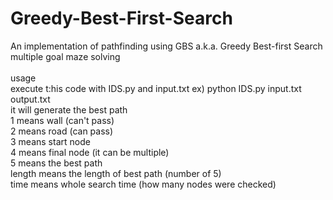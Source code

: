 # Greedy-Best-First-Search

An implementation of pathfinding using GBS a.k.a. Greedy Best-first Search <br>
multiple goal maze solving <br>
<br>
usage<br>
execute t:his code with IDS.py and input.txt ex) python IDS.py input.txt output.txt <br>
it will generate the best path  <br>
1 means wall (can't pass) <br>
2 means road (can pass)<br>
3 means start node<br>
4 means final node (it can be multiple)<br>
5 means the best path<br>
length means the length of best path (number of 5)<br>
time means whole search time (how many nodes were checked)<br>
